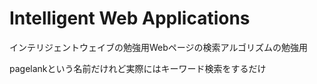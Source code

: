 # Intelligent Web Applications

インテリジェントウェイブの勉強用Webページの検索アルゴリズムの勉強用

pagelankという名前だけれど実際にはキーワード検索をするだけ
